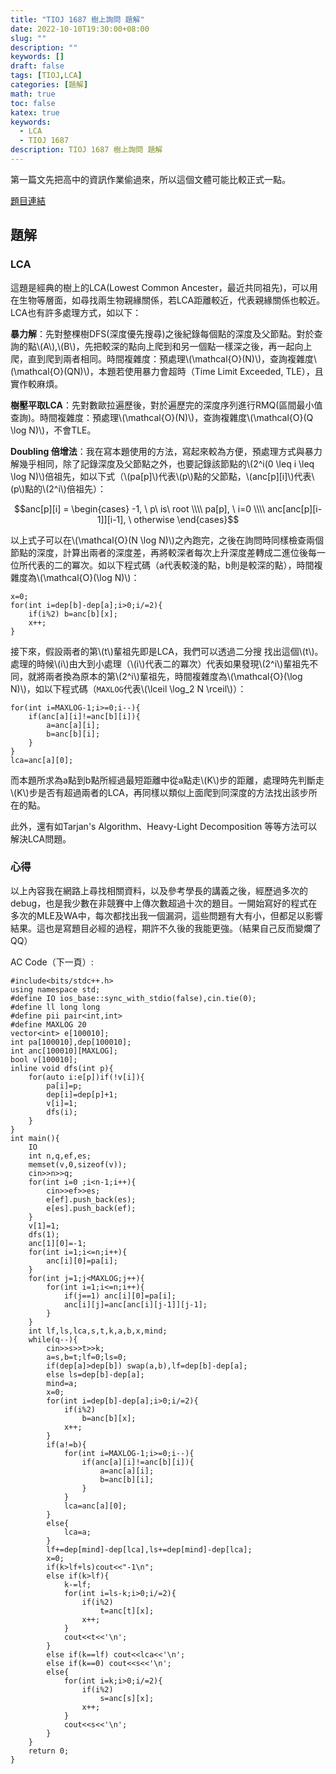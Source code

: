 ```yaml
---
title: "TIOJ 1687 樹上詢問 題解"
date: 2022-10-10T19:30:00+08:00
slug: ""
description: ""
keywords: []
draft: false
tags: [TIOJ,LCA]
categories: [題解]
math: true
toc: false
katex: true
keywords:
  - LCA
  - TIOJ 1687
description: TIOJ 1687 樹上詢問 題解
---
```


第一篇文先把高中的資訊作業偷過來，所以這個文體可能比較正式一點。

[題目連結](https://tioj.ck.tp.edu.tw/problems/1687)

## 題解

### LCA

這題是經典的樹上的LCA(Lowest Common Ancester，最近共同祖先)，可以用在生物等層面，如尋找兩生物親緣關係，若LCA距離較近，代表親緣關係也較近。LCA也有許多處理方式，如以下：

**暴力解**：先對整棵樹DFS(深度優先搜尋)之後紀錄每個點的深度及父節點。對於查詢的點\\(A\\),\\(B\\)，先把較深的點向上爬到和另一個點一樣深之後，再一起向上爬，直到爬到兩者相同。時間複雜度：預處理\\(\mathcal{O}(N)\\)，查詢複雜度\\(\mathcal{O}(QN)\\)，本題若使用暴力會超時（Time Limit Exceeded, TLE），且實作較麻煩。

**樹壓平取LCA**：先對數歐拉遍歷後，對於遍歷完的深度序列進行RMQ(區間最小值查詢)。時間複雜度：預處理\\(\mathcal{O}(N)\\)，查詢複雜度\\(\mathcal{O}(Q \log N)\\)，不會TLE。

**Doubling 倍增法**：我在寫本題使用的方法，寫起來較為方便，預處理方式與暴力解幾乎相同，除了記錄深度及父節點之外，也要記錄該節點的\\(2^i(0 \leq i \leq \log N)\\)倍祖先，如以下式（\\(pa[p]\\)代表\\(p\\)點的父節點，\\(anc[p][i]\\)代表\\(p\\)點的\\(2^i\\)倍祖先）：

$$anc[p][i] = \begin{cases} -1, \ p\  is\  root \\\\ pa[p], \ i=0 \\\\ anc[anc[p][i-1]][i-1], \ otherwise \end{cases}$$

以上式子可以在\\(\mathcal{O}(N \log N)\\)之內跑完，之後在詢問時同樣檢查兩個節點的深度，計算出兩者的深度差，再將較深者每次上升深度差轉成二進位後每一位所代表的二的冪次。如以下程式碼（a代表較淺的點，b則是較深的點），時間複雜度為\\(\mathcal{O}(\log N)\\)：

```cpp=
x=0;
for(int i=dep[b]-dep[a];i>0;i/=2){
    if(i%2) b=anc[b][x];
    x++;
}
```

接下來，假設兩者的第\\(t\\)輩祖先即是LCA，我們可以透過二分搜
找出這個\\(t\\)。處理的時候\\(i\\)由大到小處理（\\(i\\)代表二的冪次）代表如果發現\\(2^i\\)輩祖先不同，就將兩者換為原本的第\\(2^i\\)輩祖先，時間複雜度為\\(\mathcal{O}(\log N)\\)，如以下程式碼（```MAXLOG```代表\\(\lceil \log_2 N \rceil\\)）：

```cpp=
for(int i=MAXLOG-1;i>=0;i--){
    if(anc[a][i]!=anc[b][i]){
        a=anc[a][i];
        b=anc[b][i];
    }
}
lca=anc[a][0];
```

而本題所求為a點到b點所經過最短距離中從a點走\\(K\\)步的距離，處理時先判斷走\\(K\\)步是否有超過兩者的LCA，再同樣以類似上面爬到同深度的方法找出該步所在的點。

此外，還有如Tarjan's Algorithm、Heavy-Light Decomposition 等等方法可以解決LCA問題。

### 心得

以上內容我在網路上尋找相關資料，以及參考學長的講義之後，經歷過多次的debug，也是我少數在非競賽中上傳次數超過十次的題目。一開始寫好的程式在多次的MLE及WA中，每次都找出我一個漏洞，這些問題有大有小，但都足以影響結果。這也是寫題目必經的過程，期許不久後的我能更強。（結果自己反而變爛了QQ）


AC Code（下一頁）:

```cpp=
#include<bits/stdc++.h>
using namespace std;
#define IO ios_base::sync_with_stdio(false),cin.tie(0);
#define ll long long
#define pii pair<int,int>
#define MAXLOG 20
vector<int> e[100010];
int pa[100010],dep[100010];
int anc[100010][MAXLOG];
bool v[100010];
inline void dfs(int p){
    for(auto i:e[p])if(!v[i]){
        pa[i]=p;
        dep[i]=dep[p]+1;
        v[i]=1;
        dfs(i);
    }
}
int main(){
    IO
    int n,q,ef,es;
    memset(v,0,sizeof(v));
    cin>>n>>q;
    for(int i=0 ;i<n-1;i++){
        cin>>ef>>es;
        e[ef].push_back(es);
        e[es].push_back(ef);
    }
    v[1]=1;
    dfs(1);
    anc[1][0]=-1;
    for(int i=1;i<=n;i++){
        anc[i][0]=pa[i];
    }
    for(int j=1;j<MAXLOG;j++){
        for(int i=1;i<=n;i++){
            if(j==1) anc[i][0]=pa[i];
            anc[i][j]=anc[anc[i][j-1]][j-1];
        }
    }
    int lf,ls,lca,s,t,k,a,b,x,mind;
    while(q--){
        cin>>s>>t>>k;
        a=s,b=t;lf=0;ls=0;
        if(dep[a]>dep[b]) swap(a,b),lf=dep[b]-dep[a];
        else ls=dep[b]-dep[a];
        mind=a;
        x=0;
        for(int i=dep[b]-dep[a];i>0;i/=2){
            if(i%2)
                b=anc[b][x];
            x++;
        }
        if(a!=b){
            for(int i=MAXLOG-1;i>=0;i--){
                if(anc[a][i]!=anc[b][i]){
                    a=anc[a][i];
                    b=anc[b][i];
                }
            }
            lca=anc[a][0];
        }
        else{
            lca=a;
        }
        lf+=dep[mind]-dep[lca],ls+=dep[mind]-dep[lca];
        x=0;
        if(k>lf+ls)cout<<"-1\n";
        else if(k>lf){
            k-=lf;
            for(int i=ls-k;i>0;i/=2){
                if(i%2)
                    t=anc[t][x];
                x++;
            }
            cout<<t<<'\n';
        }
        else if(k==lf) cout<<lca<<'\n';
        else if(k==0) cout<<s<<'\n';
        else{
            for(int i=k;i>0;i/=2){
                if(i%2)
                    s=anc[s][x];
                x++;
            }
            cout<<s<<'\n';
        }
    }
    return 0;
}
```










